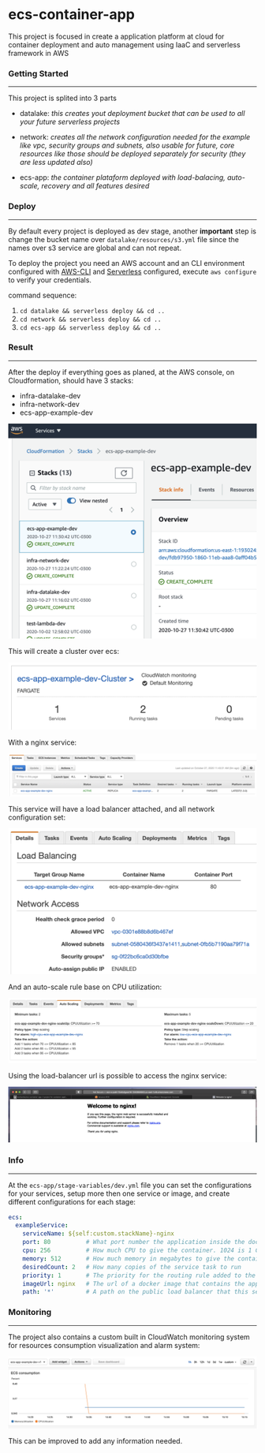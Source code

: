 # ecs-container-app

This project is focused in create a application platform at cloud for container deployment and auto management using IaaC and serverless framework in AWS


### Getting Started
---

This project is splited into 3 parts
- datalake: *this creates yout deployment bucket that can be used to all your future serverless projects*

- network: *creates all the network configuration needed for the example like vpc, security groups and subnets, also usable for future, core resources like those should be deployed separately for security (they are less updated also)*

- ecs-app: *the container plataform deployed with load-balacing, auto-scale, recovery and all features desired*


### Deploy
---

By default every project is deployed as dev stage, another **important** step is change the bucket name over `datalake/resources/s3.yml` file since the names over s3 service are global and can not repeat.

To deploy the project you need an AWS account and an CLI environment configured with [AWS-CLI](https://aws.amazon.com/cli/) and [Serverless](https://www.serverless.com/framework/docs/getting-started#via-npm) configured, execute `aws configure` to verify your credentials.


command sequence:

1. `cd datalake && serverless deploy && cd ..`
2. `cd network && serverless deploy && cd ..`
3. `cd ecs-app && serverless deploy && cd ..`

### Result
---

After the deploy if everything goes as planed, at the AWS console, on Cloudformation, should have 3 stacks:

- infra-datalake-dev
- infra-network-dev
- ecs-app-example-dev

![screenshot1](screenshots/ScreenShot1.png)

This will create a cluster over ecs:

![screenshot2](screenshots/ScreenShot2.png)

With a nginx service:

![screenshot3](screenshots/ScreenShot3.png)

This service will have a load balancer attached, and all network configuration set:

![screenshot4](screenshots/ScreenShot4.png)

And an auto-scale rule base on CPU utilization:

![screenshot5](screenshots/ScreenShot5.png)

Using the load-balancer url is possible to access the nginx service:

![screenshot6](screenshots/ScreenShot6.png)


### Info
---

At the `ecs-app/stage-variables/dev.yml` file you can set the configurations for your services, setup more then one service or image, and create different configurations for each stage:

```yaml
ecs:
  exampleService:
    serviceName: ${self:custom.stackName}-nginx
    port: 80          # What port number the application inside the docker container is binding to
    cpu: 256          # How much CPU to give the container. 1024 is 1 CPU
    memory: 512       # How much memory in megabytes to give the container
    desiredCount: 2   # How many copies of the service task to run
    priority: 1       # The priority for the routing rule added to the load balancer. This only applies if your have multiple services which have been assigned to different paths on the load balancer.
    imageUrl: nginx   # The url of a docker image that contains the application process that will handle the traffic for this service
    path: '*'         # A path on the public load balancer that this service should be connected to. Use * to send all load balancer traffic to this service.

```

### Monitoring
---

The project also contains a custom built in CloudWatch monitoring system for resources consumption visualization and alarm system:

![screenshot7](screenshots/ScreenShot7.png)

This can be improved to add any information needed.